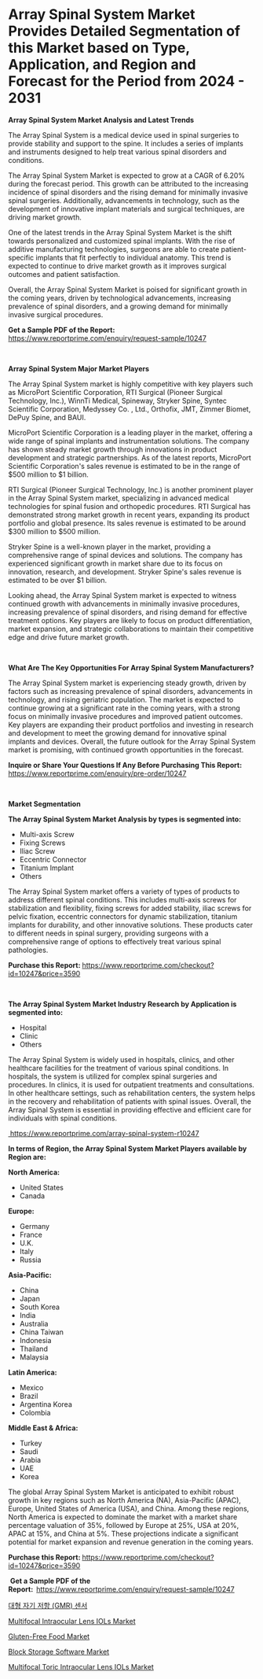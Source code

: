 <p><h1>Array Spinal System Market Provides Detailed Segmentation of this Market based on Type, Application, and Region and Forecast for the Period from 2024 - 2031</h1></p><p><strong>Array Spinal System Market Analysis and Latest Trends</strong></p>
<p><p>The Array Spinal System is a medical device used in spinal surgeries to provide stability and support to the spine. It includes a series of implants and instruments designed to help treat various spinal disorders and conditions.</p><p>The Array Spinal System Market is expected to grow at a CAGR of 6.20% during the forecast period. This growth can be attributed to the increasing incidence of spinal disorders and the rising demand for minimally invasive spinal surgeries. Additionally, advancements in technology, such as the development of innovative implant materials and surgical techniques, are driving market growth.</p><p>One of the latest trends in the Array Spinal System Market is the shift towards personalized and customized spinal implants. With the rise of additive manufacturing technologies, surgeons are able to create patient-specific implants that fit perfectly to individual anatomy. This trend is expected to continue to drive market growth as it improves surgical outcomes and patient satisfaction.</p><p>Overall, the Array Spinal System Market is poised for significant growth in the coming years, driven by technological advancements, increasing prevalence of spinal disorders, and a growing demand for minimally invasive surgical procedures.</p></p>
<p><strong>Get a Sample PDF of the Report:&nbsp;</strong> <a href="https://www.reportprime.com/enquiry/request-sample/10247">https://www.reportprime.com/enquiry/request-sample/10247</a></p>
<p>&nbsp;</p>
<p><strong>Array Spinal System Major Market Players</strong></p>
<p><p>The Array Spinal System market is highly competitive with key players such as MicroPort Scientific Corporation, RTI Surgical (Pioneer Surgical Technology, Inc.), WinnTi Medical, Spineway, Stryker Spine, Syntec Scientific Corporation, Medyssey Co. , Ltd., Orthofix, JMT, Zimmer Biomet, DePuy Spine, and BAUI.</p><p>MicroPort Scientific Corporation is a leading player in the market, offering a wide range of spinal implants and instrumentation solutions. The company has shown steady market growth through innovations in product development and strategic partnerships. As of the latest reports, MicroPort Scientific Corporation's sales revenue is estimated to be in the range of $500 million to $1 billion.</p><p>RTI Surgical (Pioneer Surgical Technology, Inc.) is another prominent player in the Array Spinal System market, specializing in advanced medical technologies for spinal fusion and orthopedic procedures. RTI Surgical has demonstrated strong market growth in recent years, expanding its product portfolio and global presence. Its sales revenue is estimated to be around $300 million to $500 million.</p><p>Stryker Spine is a well-known player in the market, providing a comprehensive range of spinal devices and solutions. The company has experienced significant growth in market share due to its focus on innovation, research, and development. Stryker Spine's sales revenue is estimated to be over $1 billion.</p><p>Looking ahead, the Array Spinal System market is expected to witness continued growth with advancements in minimally invasive procedures, increasing prevalence of spinal disorders, and rising demand for effective treatment options. Key players are likely to focus on product differentiation, market expansion, and strategic collaborations to maintain their competitive edge and drive future market growth.</p></p>
<p>&nbsp;</p>
<p><strong>What Are The Key Opportunities For Array Spinal System Manufacturers?</strong></p>
<p><p>The Array Spinal System market is experiencing steady growth, driven by factors such as increasing prevalence of spinal disorders, advancements in technology, and rising geriatric population. The market is expected to continue growing at a significant rate in the coming years, with a strong focus on minimally invasive procedures and improved patient outcomes. Key players are expanding their product portfolios and investing in research and development to meet the growing demand for innovative spinal implants and devices. Overall, the future outlook for the Array Spinal System market is promising, with continued growth opportunities in the forecast.</p></p>
<p><strong>Inquire or Share Your Questions If Any Before Purchasing This Report:</strong> <a href="https://www.reportprime.com/enquiry/pre-order/10247">https://www.reportprime.com/enquiry/pre-order/10247</a></p>
<p>&nbsp;</p>
<p><strong>Market Segmentation</strong></p>
<p><strong>The Array Spinal System Market Analysis by types is segmented into:</strong></p>
<p><ul><li>Multi-axis Screw</li><li>Fixing Screws</li><li>Iliac Screw</li><li>Eccentric Connector</li><li>Titanium Implant</li><li>Others</li></ul></p>
<p><p>The Array Spinal System market offers a variety of types of products to address different spinal conditions. This includes multi-axis screws for stabilization and flexibility, fixing screws for added stability, iliac screws for pelvic fixation, eccentric connectors for dynamic stabilization, titanium implants for durability, and other innovative solutions. These products cater to different needs in spinal surgery, providing surgeons with a comprehensive range of options to effectively treat various spinal pathologies.</p></p>
<p><strong>Purchase this Report:&nbsp;</strong><a href="https://www.reportprime.com/checkout?id=10247&price=3590">https://www.reportprime.com/checkout?id=10247&price=3590</a></p>
<p>&nbsp;</p>
<p><strong>The Array Spinal System Market Industry Research by Application is segmented into:</strong></p>
<p><ul><li>Hospital</li><li>Clinic</li><li>Others</li></ul></p>
<p><p>The Array Spinal System is widely used in hospitals, clinics, and other healthcare facilities for the treatment of various spinal conditions. In hospitals, the system is utilized for complex spinal surgeries and procedures. In clinics, it is used for outpatient treatments and consultations. In other healthcare settings, such as rehabilitation centers, the system helps in the recovery and rehabilitation of patients with spinal issues. Overall, the Array Spinal System is essential in providing effective and efficient care for individuals with spinal conditions.</p></p>
<p><a href="https://www.reportprime.com/array-spinal-system-r10247">&nbsp;https://www.reportprime.com/array-spinal-system-r10247</a></p>
<p><strong>In terms of Region, the Array Spinal System Market Players available by Region are:</strong></p>
<p>
    <p> <strong> North America: </strong>
        <ul>
            <li>United States</li>
            <li>Canada</li>
        </ul>
        </p> 
    <p> <strong> Europe: </strong>
        <ul>
            <li>Germany</li>
            <li>France</li>
            <li>U.K.</li>
            <li>Italy</li>
            <li>Russia</li>
        </ul>
        </p> 
    <p> <strong> Asia-Pacific: </strong>
        <ul>
            <li>China</li>
            <li>Japan</li>
            <li>South Korea</li>
            <li>India</li>
            <li>Australia</li>
            <li>China Taiwan</li>
            <li>Indonesia</li>
            <li>Thailand</li>
            <li>Malaysia</li>
        </ul>
        </p> 
    <p> <strong> Latin America: </strong>
        <ul>
            <li>Mexico</li>
            <li>Brazil</li>
            <li>Argentina Korea</li>
            <li>Colombia</li>
        </ul>
        </p> 
    <p> <strong> Middle East & Africa: </strong>
        <ul>
            <li>Turkey</li>
            <li>Saudi</li>
            <li>Arabia</li>
            <li>UAE</li>
            <li>Korea</li>
        </ul>
    </p>
    </p>
<p><p>The global Array Spinal System Market is anticipated to exhibit robust growth in key regions such as North America (NA), Asia-Pacific (APAC), Europe, United States of America (USA), and China. Among these regions, North America is expected to dominate the market with a market share percentage valuation of 35%, followed by Europe at 25%, USA at 20%, APAC at 15%, and China at 5%. These projections indicate a significant potential for market expansion and revenue generation in the coming years.</p></p>
<p><strong>Purchase this Report: </strong><a href="https://www.reportprime.com/checkout?id=10247&price=3590">https://www.reportprime.com/checkout?id=10247&price=3590</a></p>
<p>&nbsp;<strong>Get a Sample PDF of the Report:&nbsp;&nbsp;</strong><a href="https://www.reportprime.com/enquiry/request-sample/10247">https://www.reportprime.com/enquiry/request-sample/10247</a></p>
<p><strong></strong></p>
<p><p><a href="https://github.com/hxzi07639916/Market-Research-Report-List-3/blob/main/6378440120729.md">대형 자기 저항 (GMR) 센서</a></p><p><a href="https://github.com/bushilahore52/Market-Research-Report-List-1/blob/main/multifocal-intraocular-lens-iols-market.md">Multifocal Intraocular Lens IOLs Market</a></p><p><a href="https://medium.com/@bryaneal908/gluten-free-food-market-size-share-trends-analysis-report-by-product-gluten-free-bakery-ca2026308127">Gluten-Free Food Market</a></p><p><a href="https://issuu.com/reportprime-2/docs/block-storage-software-market-size-2030.pptx">Block Storage Software Market</a></p><p><a href="https://github.com/khkjaxbn36/Market-Research-Report-List-1/blob/main/multifocal-toric-intraocular-lens-iols-market.md">Multifocal Toric Intraocular Lens IOLs Market</a></p></p>